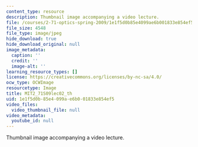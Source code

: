 ```yaml
---
content_type: resource
description: Thumbnail image accompanying a video lecture.
file: /courses/2-71-optics-spring-2009/1e1f5d0b85e4099ae6b001833e854ef5_MIT2_71S09lec02_th.jpg
file_size: 4548
file_type: image/jpeg
hide_download: true
hide_download_original: null
image_metadata:
  caption: ''
  credit: ''
  image-alt: ''
learning_resource_types: []
license: https://creativecommons.org/licenses/by-nc-sa/4.0/
ocw_type: OCWImage
resourcetype: Image
title: MIT2_71S09lec02_th
uid: 1e1f5d0b-85e4-099a-e6b0-01833e854ef5
video_files:
  video_thumbnail_file: null
video_metadata:
  youtube_id: null
---
```

Thumbnail image accompanying a video lecture.